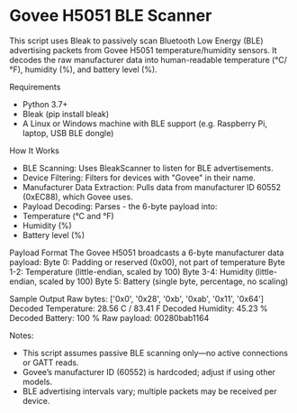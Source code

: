 # Govee H5051 BLE Scanner

This script uses Bleak to passively scan Bluetooth Low Energy (BLE) advertising packets from Govee H5051 temperature/humidity sensors. It decodes the raw manufacturer data into human-readable temperature (°C/°F), humidity (%), and battery level (%).

 Requirements
- Python 3.7+
- Bleak (pip install bleak)
- A Linux or Windows machine with BLE support (e.g. Raspberry Pi, laptop, USB BLE dongle)

 How It Works
- BLE Scanning: Uses BleakScanner to listen for BLE advertisements.
- Device Filtering: Filters for devices with "Govee" in their name.
- Manufacturer Data Extraction: Pulls data from manufacturer ID 60552 (0xEC88), which Govee uses.
- Payload Decoding: Parses -  the 6-byte payload into:
- Temperature (°C and °F)
- Humidity (%)
- Battery level (%)

Payload Format
The Govee H5051 broadcasts a 6-byte manufacturer data payload:
  Byte 0: Padding or reserved (0x00), not part of temperature
  Byte 1-2: Temperature (little-endian, scaled by 100)
  Byte 3-4: Humidity (little-endian, scaled by 100)
  Byte 5: Battery (single byte, percentage, no scaling)

Sample Output
  Raw bytes: ['0x0', '0x28', '0xb', '0xab', '0x11', '0x64']
  Decoded Temperature: 28.56 C / 83.41 F
  Decoded Humidity: 45.23 %
  Decoded Battery: 100 %
  Raw payload: 00280bab1164


Notes:
- This script assumes passive BLE scanning only—no active connections or GATT reads.
- Govee’s manufacturer ID (60552) is hardcoded; adjust if using other models.
- BLE advertising intervals vary; multiple packets may be received per device.
